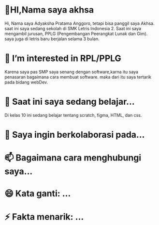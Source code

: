 <h1>👋HI,Nama saya akhsa</h1>


Hi, Nama saya Adyaksha Pratama Anggoro,  tetapi bisa panggil saya Akhsa. saat ini saya sedang
sekolah di SMK Letris Indonesia 2. Saat ini saya mengambil jurusan, PPLG (Pengembangan Peerangkat Lunak dan Gim).
saya juga di letris baru berjalan selama 3 bulan.

<h1>👀 I’m interested in RPL/PPLG</h1>
Karena saya pas SMP saya senang dengan software,karna itu saya penasaran bagaimana cara membuat software.
maka dari itu saya tertarik pada bidang webDev.

<h1>🌱 Saat ini saya sedang belajar...</h1>
Di kelas 10 ini sedang belajar tentang scratch, figma, HTML, dan css.
<h1>💞️ Saya ingin berkolaborasi pada...</h1>
<h1>📫 Bagaimana cara menghubungi saya...</h1>
<h1>😄 Kata ganti: ...</h1>
<h1>⚡ Fakta menarik: ...</h1>
